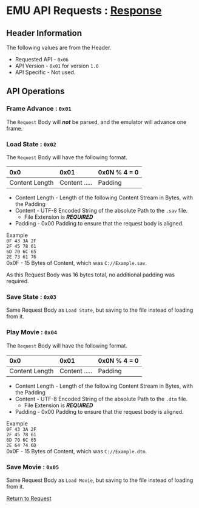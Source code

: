 # EMU API Requests : [Response](../response/emu_api_response.md)

## Header Information

The following values are from the Header.

- Requested API - `0x06`
- API Version - `0x01` for version `1.0`
- API Specific - Not used.

## API Operations

### Frame Advance : `0x01`

The `Request` Body will ***not*** be parsed, and the emulator will advance one frame.

### Load State : `0x02`

The `Request` Body will have the following format.

| 0x0            | 0x01          | 0x0N % 4 = 0 | 
|:---------------|:--------------|:-------------|
| Content Length | Content ..... | Padding      |

- Content Length - Length of the following Content Stream in Bytes, with the Padding
- Content - UTF-8 Encoded String of the absolute Path to the `.sav` file.
  - File Extension is ***REQUIRED***
- Padding - 0x00 Padding to ensure that the request body is aligned.

Example <br>
`0F 43 3A 2F` <br>
`2F 45 78 61` <br>
`6D 70 6C 65` <br>
`2E 73 61 76` <br>
0x0F - 15 Bytes of Content, which was `C://Example.sav`.

As this Request Body was 16 bytes total, no additional padding was required.

### Save State : `0x03`

Same Request Body as `Load State`, but saving to the file instead of loading from it.

### Play Movie : `0x04`

The `Request` Body will have the following format.

| 0x0            | 0x01          | 0x0N % 4 = 0 | 
|:---------------|:--------------|:-------------|
| Content Length | Content ..... | Padding      |

- Content Length - Length of the following Content Stream in Bytes, with the Padding
- Content - UTF-8 Encoded String of the absolute Path to the `.dtm` file.
  - File Extension is ***REQUIRED***
- Padding - 0x00 Padding to ensure that the request body is aligned.

Example <br>
`0F 43 3A 2F` <br> 
`2F 45 78 61` <br>
`6D 70 6C 65` <br>
`2E 64 74 6D` <br>
0x0F - 15 Bytes of Content, which was `C://Example.dtm`.

### Save Movie : `0x05`

Same Request Body as `Load Movie`, but saving to the file instead of loading from it.


[Return to Request](./socket_request.md)
